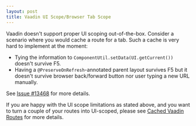 ```yaml
---
layout: post
title: Vaadin UI Scope/Browser Tab Scope
---
```


Vaadin doesn't support proper UI scoping out-of-the-box. Consider a scenario where
you would cache a route for a tab. Such a cache is very hard to implement at the moment:

* Tying the information to `ComponentUtil.setData(UI.getCurrent())` doesn't survive F5.
* Having a `@PreserveOnRefresh`-annotated parent layout survives F5 but
  it doesn't survive browser back/forward button nor user typing a new URL manually.

See [Issue #13468](https://github.com/vaadin/flow/issues/13468) for more details.

If you are happy with the UI scope limitations as stated above, and you want to
turn a couple of your routes into UI-scoped, please see [Cached Vaadin Routes](../cached-vaadin-routes/)
for more details.
